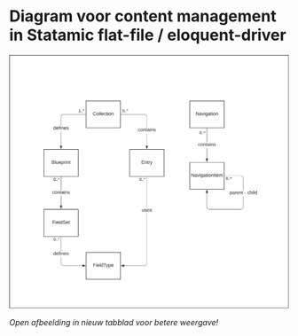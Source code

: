 # **Diagram voor content management in Statamic flat-file / eloquent-driver**

![Diagram voor Content Management met Statamic flat file](../Images/uml-diagram-statamic-flat-file-eloquent-driver.png)

*Open afbeelding in nieuw tabblad voor betere weergave!*